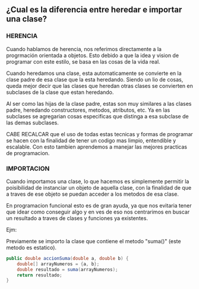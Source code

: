 ## ¿Cual es la diferencia entre heredar e importar una clase?

### HERENCIA

Cuando hablamos de herencia, nos referimos directamente a la progrmación orientada a objetos. Esto debido a que la idea y vision de programar con este estilo, se basa en las cosas de la vida real.

Cuando heredamos una clase, esta automaticamente se convierte en la clase padre de esa clase que la esta heredando. Siendo un lio de cosas, queda mejor decir que las clases que heredan otras clases se convierten en subclases de la clase que estan heredando.

Al ser como las hijas de la clase padre, estas son muy similares a las clases padre, heredando constructores, metodos, atributos, etc. Ya en las subclases se agregarian cosas especificas que distinga a esa subclase de las demas subclases.

CABE RECALCAR que el uso de todas estas tecnicas y formas de programar se hacen con la finalidad de tener un codigo mas limpio, entendible y escalable. Con esto tambien aprendemos a manejar las mejores practicas de programacion.

### IMPORTACION

Cuando importamos una clase, lo que hacemos es simplemente permitir la poisibilidad de instanciar un objeto de aquella clase, con la finalidad de que a traves de ese objeto se puedan acceder a los metodos de esa clase.

En programacion funcional esto es de gran ayuda, ya que nos evitaria tener que idear como conseguir algo y en ves de eso nos centrarimos en buscar un resultado a traves de clases y funciones ya existentes.

Ejm:

Previamente se importo la clase que contiene el metodo "suma()" (este metodo es estatico).
```java
public double accionSuma(double a, double b) {
    double[] arrayNumeros = {a, b};
    double resultado = suma(arrayNumeros);
    return resultado;
}
```